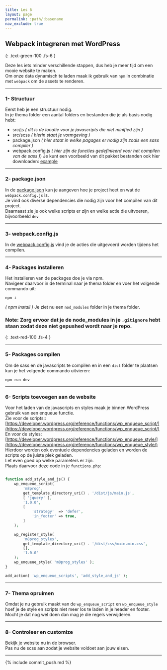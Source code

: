 ```yaml
---
title: Les 6
layout: page
permalink: :path/:basename
nav_exclude: true
---
```


## Webpack integreren met WordPress
{: .text-green-100 .fs-6 }

Deze les iets minder verschillende stappen, dus heb je meer tijd om een mooie website te maken.  
Om onze data dynamisch te laden maak ik gebruik van `npm` in combinatie met `webpack` om de assets te renderen.  


---
### 1- Structuur
Eerst heb je een structuur nodig.  
In je thema folder een aantal folders en bestanden die je als basis nodig hebt:
- src/js _( dit is de locatie voor je javascripts die niet minified zijn )_
- src/scss _( hierin staat je vormgeving )_
- package.json _( hier staat in welke pagages er nodig zijn zoals een sass compiler  )_
- webpack.config.js _( hier zijn de functies gedefinieerd voor het compilen van de sass )_)
Je kunt een voorbeeld van dit pakket bestanden ook hier downloaden: [example](data%2Fexample.zip)

---
### 2- package.json
In de [package.json](data%2Fpackage.json) kun je aangeven hoe je project heet en wat de `webpack.config.js` is.  
Je vind ook diverse dependencies die nodig zijn voor het compilen van dit project.  
Daarnaast zie je ook welke scripts er zijn en welke actie die uitvoeren, bijvoorbeeld `dev`

---
### 3- webpack.config.js
In de [webpack.config.js](data%2Fwebpack.config.js) vind je de acties die uitgevoerd worden tijdens het compilen.  

---
### 4- Packages installeren
Het installeren van de packages doe je via npm.  
Navigeer daarvoor in de terminal naar je thema folder en voer het volgende commando uit:  
```shell
npm i
```
_( npm install )_
Je ziet nu een `nod_modules` folder in je thema folder.  
### **Note:** Zorg ervoor dat je de node_modules in je `.gitignore` hebt staan zodat deze niet gepushed wordt naar je repo.
{: .text-red-100 .fs-4 }
  
---
### 5- Packages compilen
Om de sass en de javascripts te compilen en in een `dist` folder te plaatsen kun je het volgende commando uitvieren:  
```shell
npm run dev
```

---
### 6- Scripts toevoegen aan de website 
Voor het laden van de javascripts en styles maak je binnen WordPress gebruik van een enqueue functie.  
Zie voor de scripts:: [https://developer.wordpress.org/reference/functions/wp_enqueue_script/](https://developer.wordpress.org/reference/functions/wp_enqueue_script/)  
En voor de styles: [https://developer.wordpress.org/reference/functions/wp_enqueue_style/](https://developer.wordpress.org/reference/functions/wp_enqueue_style/)
Hierdoor worden ook eventuele dependencies geladen en worden de scripts op de juiste plek geladen.  
Let even goed op welke parameters er zijn.  
Plaats daarvoor deze code in je `functions.php`:
```php

function add_style_and_js() {
	wp_enqueue_script(
		'm8prog',
		get_template_directory_uri() . '/dist/js/main.js',
		[ 'jquery' ],
		'1.0.0',
		[
			'strategy'  => 'defer',
			'in_footer' => true,
		]
	);

	wp_register_style(
		'm8prog_styles',
		get_template_directory_uri() . '/dist/css/main.min.css',
		[],
		'1.0.0'
	);
	wp_enqueue_style( 'm8prog_styles' );
}

add_action( 'wp_enqueue_scripts', 'add_style_and_js' );
```

---
### 7- Thema opruimen 
Omdat je nu gebruik maakt van de `wp_enqueue_script` en `wp_enqueue_style` hoef je de style en scripts niet meer los te laden in je header en footer.  
Mocht je dat nog wel doen dan mag je die regels verwijderen.

---
### 8- Controleer en customize
Bekijk je website nu in de browser.  
Pas nu de scss aan zodat je website voldoet aan jouw eisen.  

---

{% include commit_push.md %}


